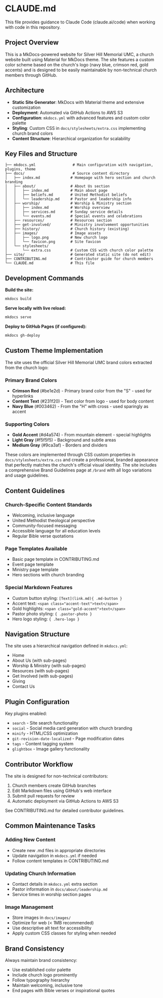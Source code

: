 # CLAUDE.md

This file provides guidance to Claude Code (claude.ai/code) when working with code in this repository.

## Project Overview

This is a MkDocs-powered website for Silver Hill Memorial UMC, a church website built using Material for MkDocs theme. The site features a custom color scheme based on the church's logo (navy blue, crimson red, gold accents) and is designed to be easily maintainable by non-technical church members through GitHub.

## Architecture

- **Static Site Generator**: MkDocs with Material theme and extensive customization
- **Deployment**: Automated via GitHub Actions to AWS S3
- **Configuration**: `mkdocs.yml` with advanced features and custom color palette
- **Styling**: Custom CSS in `docs/stylesheets/extra.css` implementing church brand colors
- **Content Structure**: Hierarchical organization for scalability

## Key Files and Structure

```
├── mkdocs.yml                 # Main configuration with navigation, plugins, theme
├── docs/                      # Source content directory
│   ├── index.md              # Homepage with hero section and church branding
│   ├── about/                # About Us section
│   │   ├── index.md          # Main about page
│   │   ├── beliefs.md        # United Methodist beliefs
│   │   └── leadership.md     # Pastor and leadership info
│   ├── worship/              # Worship & Ministry section
│   │   ├── index.md          # Worship overview
│   │   ├── services.md       # Sunday service details
│   │   └── events.md         # Special events and celebrations
│   ├── resources/            # Resources section
│   ├── get-involved/         # Ministry involvement opportunities
│   ├── history/              # Church history (existing)
│   ├── images/               # Image assets
│   │   ├── logo.png          # New church logo
│   │   └── favicon.png       # Site favicon
│   └── stylesheets/
│       └── extra.css         # Custom CSS with church color palette
├── site/                     # Generated static site (do not edit)
├── CONTRIBUTING.md           # Contributor guide for church members
└── CLAUDE.md                 # This file
```

## Development Commands

**Build the site:**
```bash
mkdocs build
```

**Serve locally with live reload:**
```bash
mkdocs serve
```

**Deploy to GitHub Pages (if configured):**
```bash
mkdocs gh-deploy
```

## Custom Theme Implementation

The site uses the official Silver Hill Memorial UMC brand colors extracted from the church logo:

### Primary Brand Colors
- **Crimson Red** (#be1e2d) - Primary brand color from the "S" - used for hyperlinks
- **Content Text** (#231f20) - Text color from logo - used for body content  
- **Navy Blue** (#003462) - From the "H" with cross - used sparingly as accent

### Supporting Colors
- **Gold Accent** (#d4a574) - From mountain element - special highlights
- **Light Gray** (#f5f5f5) - Background and subtle areas
- **Medium Gray** (#9ca3af) - Borders and dividers

These colors are implemented through CSS custom properties in `docs/stylesheets/extra.css` and create a professional, branded appearance that perfectly matches the church's official visual identity. The site includes a comprehensive Brand Guidelines page at `/brand` with all logo variations and usage guidelines.

## Content Guidelines

### Church-Specific Content Standards
- Welcoming, inclusive language
- United Methodist theological perspective
- Community-focused messaging
- Accessible language for all education levels
- Regular Bible verse quotations

### Page Templates Available
- Basic page template in CONTRIBUTING.md
- Event page template
- Ministry page template
- Hero sections with church branding

### Special Markdown Features
- Custom button styling: `[Text](link.md){ .md-button }`
- Accent text: `<span class="accent-text">text</span>`
- Gold highlights: `<span class="gold-accent">text</span>`
- Pastor photo styling: `{ .pastor-photo }`
- Hero logo styling: `{ .hero-logo }`

## Navigation Structure

The site uses a hierarchical navigation defined in `mkdocs.yml`:
- Home
- About Us (with sub-pages)
- Worship & Ministry (with sub-pages)
- Resources (with sub-pages)
- Get Involved (with sub-pages)
- Giving
- Contact Us

## Plugin Configuration

Key plugins enabled:
- `search` - Site search functionality
- `social` - Social media card generation with church branding
- `minify` - HTML/CSS optimization
- `git-revision-date-localized` - Page modification dates
- `tags` - Content tagging system
- `glightbox` - Image gallery functionality

## Contributor Workflow

The site is designed for non-technical contributors:
1. Church members create GitHub branches
2. Edit Markdown files using GitHub's web interface
3. Submit pull requests for review
4. Automatic deployment via GitHub Actions to AWS S3

See CONTRIBUTING.md for detailed contributor guidelines.

## Common Maintenance Tasks

### Adding New Content
- Create new .md files in appropriate directories
- Update navigation in `mkdocs.yml` if needed
- Follow content templates in CONTRIBUTING.md

### Updating Church Information
- Contact details in `mkdocs.yml` extra section
- Pastor information in `docs/about/leadership.md`
- Service times in worship section pages

### Image Management
- Store images in `docs/images/`
- Optimize for web (< 1MB recommended)
- Use descriptive alt text for accessibility
- Apply custom CSS classes for styling when needed

## Brand Consistency

Always maintain brand consistency:
- Use established color palette
- Include church logo prominently
- Follow typography hierarchy
- Maintain welcoming, inclusive tone
- End pages with Bible verses or inspirational quotes